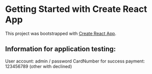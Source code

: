 # Getting Started with Create React App

This project was bootstrapped with [Create React App](https://github.com/facebook/create-react-app).

## Information for application testing:
User account: admin / password
CardNumber for success payment: 123456789  (other with declined)


